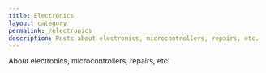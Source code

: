 ```yaml
---
title: Electronics
layout: category
permalink: /electronics
description: Posts about electronics, microcontrollers, repairs, etc.
---
```


About electronics, microcontrollers, repairs, etc.
